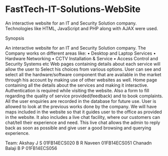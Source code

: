 # FastTech-IT-Solutions-WebSite
 An interactive website for an IT and Security Solution company. Technologies like HTML, JavaScript and PHP along with AJAX were used. 


Synopsis

	
An interactive website for an IT and Security Solution company. The Company works on different areas like:
•	Desktop and Laptop Services
•	Hardware Networking
•	CCTV Installation & Service
•	Access Control and Security Systems etc
Web pages containing details about each service will allow the user to Select his choices from various options. User can see and select all the hardware/software component that are available in the market through his account by making use of other websites as well. Home page containing all the details about the services and making it interactive.
                                             Authentication is required while visiting the website. Also a form to fill regarding the quality of service provided(feedback) and to book complaints. All the user enquiries are recorded in the database for future use. User is allowed to look at the previous works done by the company. We will have maps included in the website so that it guides user to the office as provided in the website. It also includes a live chat facility, where our customers can chat/tell their experience and need. This live chat allows the admin to reply back as soon as possible and give user a good browsing and querying experience.


Team:
Akshay J S		01FB14ECS020
B R Naveen		01FB14ECS051
Chanadn Balaji B P	01FB14ECS056

